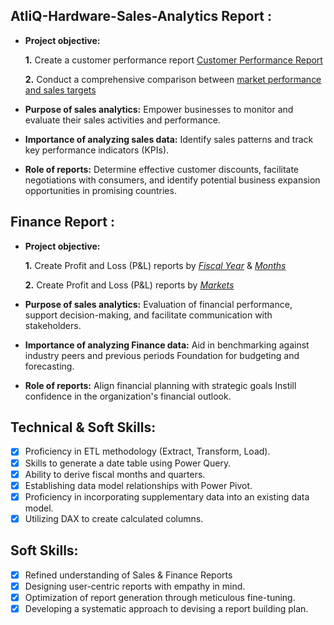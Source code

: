 
## AtliQ-Hardware-Sales-Analytics Report :


- **Project objective:** 

    **1.** Create a customer performance report [Customer Performance Report](https://github.com/AlhassanCode/Excel-AtliQ-Hardware-Sales-Analytics/blob/main/Customer%20Performance%20Report.pdf)

    **2.** Conduct a comprehensive comparison between [market performance and sales targets](https://github.com/AlhassanCode/Excel-AtliQ-Hardware-Sales-Analytics/blob/main/Market%20Performance%20vs%20Target%20Report.pdf)

- **Purpose of sales analytics:** Empower businesses to monitor and evaluate their sales activities and performance.

- **Importance of analyzing sales data:** Identify sales patterns and track key performance indicators (KPIs).

- **Role of reports:** Determine effective customer discounts, facilitate negotiations with consumers, and identify potential business expansion opportunities in promising countries.


## Finance Report :

- **Project objective:** 

    **1.** Create Profit and Loss (P&L) reports by _[Fiscal Year](https://github.com/AlhassanCode/Excel-AtliQ-Hardware-Sales-Analytics/blob/main/P%26L%20Statement%20by%20Fiscal%20Year.pdf)_ & _[Months](https://github.com/AlhassanCode/Excel-AtliQ-Hardware-Sales-Analytics/blob/main/P%26L%20Statement%20by%20Month.pdf)_ 

   **2.** Create Profit and Loss (P&L) reports by _[Markets](https://github.com/AlhassanCode/Excel-AtliQ-Hardware-Sales-Analytics/blob/main/P%26L%20Statement%20by%20Market%20Report.pdf)_

- **Purpose of sales analytics:** Evaluation of financial performance, support decision-making, and facilitate communication with stakeholders.

- **Importance of analyzing Finance data:** Aid in benchmarking against industry peers and previous periods Foundation for budgeting and forecasting.

- **Role of reports:** Align financial planning with strategic goals Instill confidence in the organization's financial outlook.


## Technical & Soft Skills:
- [x]	Proficiency in ETL methodology (Extract, Transform, Load).
- [x]	Skills to generate a date table using Power Query.
- [x]	Ability to derive fiscal months and quarters.
- [x]	Establishing data model relationships with Power Pivot.
- [x]	Proficiency in incorporating supplementary data into an existing data model.
- [x]	Utilizing DAX to create calculated columns.

## Soft Skills:
- [x]	Refined understanding of Sales & Finance Reports
- [x]	Designing user-centric reports with empathy in mind.
- [x]	Optimization of report generation through meticulous fine-tuning.
- [x]	Developing a systematic approach to devising a report building plan.
